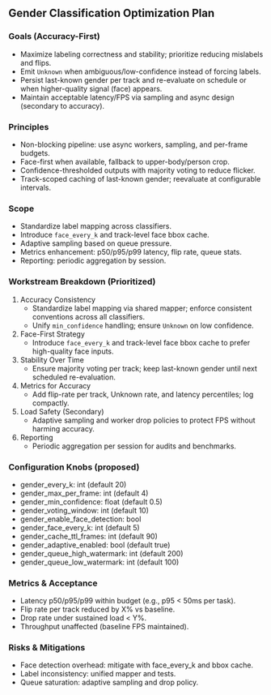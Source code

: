 ## Gender Classification Optimization Plan

### Goals (Accuracy-First)
- Maximize labeling correctness and stability; prioritize reducing mislabels and flips.
- Emit `Unknown` when ambiguous/low-confidence instead of forcing labels.
- Persist last-known gender per track and re-evaluate on schedule or when higher-quality signal (face) appears.
- Maintain acceptable latency/FPS via sampling and async design (secondary to accuracy).

### Principles
- Non-blocking pipeline: use async workers, sampling, and per-frame budgets.
- Face-first when available, fallback to upper-body/person crop.
- Confidence-thresholded outputs with majority voting to reduce flicker.
- Track-scoped caching of last-known gender; reevaluate at configurable intervals.

### Scope
- Standardize label mapping across classifiers.
- Introduce `face_every_k` and track-level face bbox cache.
- Adaptive sampling based on queue pressure.
- Metrics enhancement: p50/p95/p99 latency, flip rate, queue stats.
- Reporting: periodic aggregation by session.

### Workstream Breakdown (Prioritized)
1. Accuracy Consistency
   - Standardize label mapping via shared mapper; enforce consistent conventions across all classifiers.
   - Unify `min_confidence` handling; ensure `Unknown` on low confidence.
2. Face-First Strategy
   - Introduce `face_every_k` and track-level face bbox cache to prefer high-quality face inputs.
3. Stability Over Time
   - Ensure majority voting per track; keep last-known gender until next scheduled re-evaluation.
4. Metrics for Accuracy
   - Add flip-rate per track, Unknown rate, and latency percentiles; log compactly.
5. Load Safety (Secondary)
   - Adaptive sampling and worker drop policies to protect FPS without harming accuracy.
6. Reporting
   - Periodic aggregation per session for audits and benchmarks.

### Configuration Knobs (proposed)
- gender_every_k: int (default 20)
- gender_max_per_frame: int (default 4)
- gender_min_confidence: float (default 0.5)
- gender_voting_window: int (default 10)
- gender_enable_face_detection: bool
- gender_face_every_k: int (default 5)
- gender_cache_ttl_frames: int (default 90)
- gender_adaptive_enabled: bool (default true)
- gender_queue_high_watermark: int (default 200)
- gender_queue_low_watermark: int (default 100)

### Metrics & Acceptance
- Latency p50/p95/p99 within budget (e.g., p95 < 50ms per task).
- Flip rate per track reduced by X% vs baseline.
- Drop rate under sustained load < Y%.
- Throughput unaffected (baseline FPS maintained).

### Risks & Mitigations
- Face detection overhead: mitigate with face_every_k and bbox cache.
- Label inconsistency: unified mapper and tests.
- Queue saturation: adaptive sampling and drop policy.


